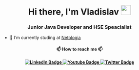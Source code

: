 <h1 align="center">Hi there, I'm <a target="_blank">Vladislav</a> 
<img src="https://github.com/blackcater/blackcater/raw/main/images/Hi.gif" height="32"/></h1>
<h3 align="center"> Junior Java Developer and HSE Speacialist</h3>





- 🌱 I’m currently studing at [Netologia](https://netology.ru "Ссылка на сайт нетологии")


<h4 align ="center">📫 How to reach me 📫

<h4 align ="center"><div id="badges">
  <a href="https://t.me/PuccaPavle">
    <img src="https://img.shields.io/badge/Telegram-blue?style=for-the-badge&logo=telegram&logoColor=white" alt="LinkedIn Badge"/>
  </a>
  <a href="https://api.whatsapp.com/send?phone=79241393008">
    <img src="https://img.shields.io/badge/Whatsapp-LightGreen?style=for-the-badge&logo=whatsapp&logoColor=white" alt="Youtube Badge"/>
  </a>
  <a href="pavlenkoovd@gmail.com">
    <img src="https://img.shields.io/badge/Gmail-darkred?style=for-the-badge&logo=gmail&logoColor=white" alt="Twitter Badge"/>
  </a>
</div>



<!---
PuccaGTS/PuccaGTS is a ✨ special ✨ repository because its `README.md` (this file) appears on your GitHub profile.
You can click the Preview link to take a look at your changes.
--->
